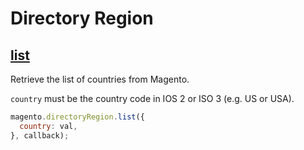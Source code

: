 # Directory Region

## [list](http://www.magentocommerce.com/api/soap/directory/directory_region.list.html)

Retrieve the list of countries from Magento.

`country` must be the country code in IOS 2 or ISO 3 (e.g. US or USA).

```js
magento.directoryRegion.list({
  country: val,
}, callback);
```